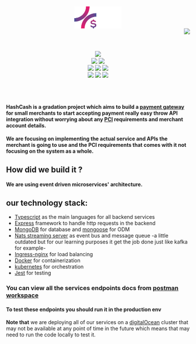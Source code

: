 <p align="center">
  <img align="center" width="130" hight="130" src="/Images/Logo/Asset logo 2 2.svg" />
  </br>
  <img align="right" src="https://badges.pufler.dev/visits/mohamed-mahmoud377/Payment-Gateway--Graduation-project?style=for-the-badge&color=9D3480"/>
<p/>

</br></br>

<!-- shields -->

<p align="center">
  <img src="https://img.shields.io/github/license/mohamed-mahmoud377/Payment-Gateway--Graduation-project?style=for-the-badge&color=deeppink">
  </br>
  <img src="https://img.shields.io/badge/Maintained%3F-Yes-purple?style=for-the-badge">
  <img src="https://img.shields.io/github/issues/mohamed-mahmoud377/Payment-Gateway--Graduation-project?color=deeppink&style=for-the-badge">
  </br>
  <img src="https://img.shields.io/github/stars/mohamed-mahmoud377/Payment-Gateway--Graduation-project?style=for-the-badge&color=purple">
  <img src="https://img.shields.io/github/forks/mohamed-mahmoud377/Payment-Gateway--Graduation-project?color=blueviolet&style=for-the-badge">
  <img src="https://img.shields.io/github/repo-size/mohamed-mahmoud377/Payment-Gateway--Graduation-project?color=deeppink&style=for-the-badge">
  </br>
  <img src="https://img.shields.io/github/languages/count/mohamed-mahmoud377/Payment-Gateway--Graduation-project?color=purple&style=for-the-badge">
  <img src="https://img.shields.io/github/languages/code-size/mohamed-mahmoud377/Payment-Gateway--Graduation-project?color=blueviolet&style=for-the-badge">
  <img src="https://img.shields.io/github/last-commit/mohamed-mahmoud377/Payment-Gateway--Graduation-project?color=deeppink&style=for-the-badge">
</p>

</br></br>

<!-- shields -->
#### HashCash is a gradation project which aims to build a [payment gateway](https://en.wikipedia.org/wiki/Payment_gateway) for small merchants to start accepting payment really easy throw API integration without worrying about any [PCI](https://www.pcisecuritystandards.org/) requirements and merchant account details.
#### We are focusing on implementing the actual service and APIs the merchant is going to use and the PCI requirements that comes with it not focusing on the system as a whole.
## How did we build it ?
#### We are using event driven microservices' architecture. 
## our technology stack:
- [Typescript](https://www.typescriptlang.org/) as the main languages for all backend services
- [Express](https://expressjs.com/) framework to handle http requests in the backend
- [MongoDB](https://www.mongodb.com/) for database and [mongoose](https://mongoosejs.com/docs/guide.html) for ODM
- [Nats streaming server](https://github.com/nats-io/nats-streaming-server) as event bus and message queue -a little outdated but for our learning purposes it get the job done just like kafka for example-
- [Ingress-nginx](https://kubernetes.github.io/ingress-nginx/) for load balancing 
- [Docker](https://www.docker.com/) for containerization
- [kubernetes](https://kubernetes.io/) for orchestration
- [Jest](https://jestjs.io/) for testing 
### You can view all the services endpoints  docs from [postman workspace](https://www.postman.com/planetary-water-344318/workspace/payment-gateway-gp)
#### To test these endpoints you should run it in the production env 
**Note that** we are deploying all of our services on a [digitalOcean](https://www.digitalocean.com/) cluster that may not be available at any point of time in the future
which means that may need to run the code locally to test it.
